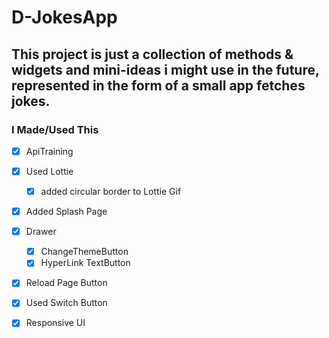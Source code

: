 # D-JokesApp

## This project is just a collection of methods & widgets and mini-ideas i might use in the future, represented in the form of a small app fetches jokes.




### I Made/Used This 
- [x]  ApiTraining
- [x]  Used Lottie
     - [x]  added circular border to Lottie Gif
- [x]  Added Splash Page
- [x]  Drawer 
    - [x]  ChangeThemeButton
    - [x]  HyperLink TextButton
-  [x]  Reload Page Button
- [x]  Used Switch Button
- [x]  Responsive UI 
          


